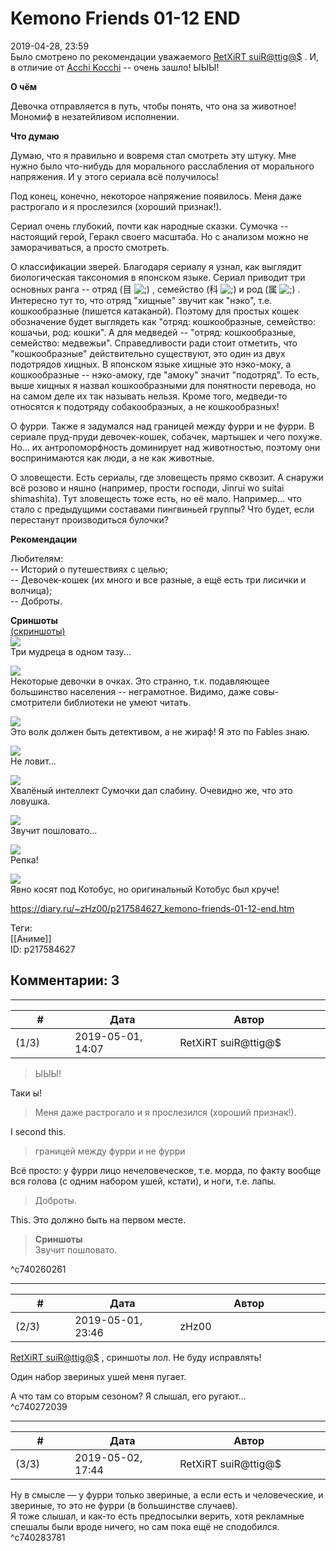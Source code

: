 Kemono Friends 01-12 END
========================

  
2019-04-28, 23:59  
 Было смотрено по рекомендации уважаемого  [RetXiRT suiR@ttig@$](http://Hellspawn.diary.ru "Fission Chips")  . И, в отличие от  [Acchi Kocchi](Acchi%20Kocchi%2001-13%20END)  -- очень зашло! ЫЫЫ!   
   
  **О чём**    
   
 Девочка отправляется в путь, чтобы понять, что она за животное! Мономиф в незатейливом исполнении.   
   
  **Что думаю**    
   
 Думаю, что я правильно и вовремя стал смотреть эту штуку. Мне нужно было что-нибудь для морального расслабления от морального напряжения. И у этого сериала всё получилось!   
   
 Под конец, конечно, некоторое напряжение появилось. Меня даже растрогало и я прослезился (хороший признак!).   
   
 Сериал очень глубокий, почти как народные сказки. Сумочка -- настоящий герой, Геракл своего масштаба. Но с анализом можно не заморачиваться, а просто смотреть.   
   
 О классификации зверей. Благодаря сериалу я узнал, как выглядит биологическая таксономия в японском языке. Сериал приводит три основных ранга -- отряд (目 ![;)](pics/1136.gif) , семейство (科 ![;)](pics/1136.gif) и род (属 ![;)](pics/1136.gif) . Интересно тут то, что отряд "хищные" звучит как "нэко", т.е. кошкообразные (пишется катаканой). Поэтому для простых кошек обозначение будет выглядеть как "отряд: кошкообразные, семейство: кошачьи, род: кошки". А для медведей -- "отряд: кошкообразные, семейство: медвежьи".  Справедливости ради стоит отметить, что "кошкообразные" действительно существуют, это один из двух подотрядов хищных. В японском языке хищные это нэко-моку, а кошкообразные -- нэко-амоку, где "амоку" значит "подотряд". То есть, выше хищных я назвал кошкообразными для понятности перевода, но на самом деле их так называть нельзя. Кроме того, медведи-то относятся к подотряду собакообразных, а не кошкообразных!    
   
 О фурри. Также я задумался над границей между фурри и не фурри. В сериале пруд-пруди девочек-кошек, собачек, мартышек и чего похуже. Но... их антропоморфность доминирует над животностью, поэтому они воспринимаются как люди, а не как животные.   
   
 О зловещести. Есть сериалы, где зловещесть прямо сквозит. А снаружи всё розово и няшно (например, прости господи, Jinrui wo suitai shimashita). Тут зловещесть тоже есть, но её мало. Например... что стало с предыдущими составами пингвиньей группы? Что будет, если перестанут производиться булочки?   
   
  **Рекомендации**    
   
 Любителям:   
 -- Историй о путешествиях с целью;   
 -- Девочек-кошек (их много и все разные, а ещё есть три лисички и волчица);   
 -- Доброты.   
   
  **Сриншоты**    
  [(скриншоты)](https://zHz00.diary.ru/p217584627.htm?index=1#linkmore217584627m1)       
  [![](pics/iIAmlAtl.jpg)](https://i.imgur.com/iIAmlAt.jpg)    
 Три мудреца в одном тазу...   
   
  [![](pics/ZWnCvk5l.jpg)](https://i.imgur.com/ZWnCvk5.jpg)    
 Некоторые девочки в очках. Это странно, т.к. подавляющее большинство населения -- неграмотное. Видимо, даже совы-смотрители библиотеки не умеют читать.   
   
  [![](pics/z6cC4dMl.jpg)](https://i.imgur.com/z6cC4dM.jpg)    
 Это волк должен быть детективом, а не жираф! Я это по Fables знаю.   
   
  [![](pics/0Dn4heyl.jpg)](https://i.imgur.com/0Dn4hey.jpg)    
 Не ловит...   
   
  [![](pics/PoadSAFl.jpg)](https://i.imgur.com/PoadSAF.jpg)    
 Хвалёный интеллект Сумочки дал слабину. Очевидно же, что это ловушка.   
   
  [![](pics/BdkIu2Cl.jpg)](https://i.imgur.com/BdkIu2C.jpg)    
 Звучит пошловато...   
   
  [![](pics/gKEOUjxl.jpg)](https://i.imgur.com/gKEOUjx.jpg)    
 Репка!   
   
  [![](pics/xaUQkJdl.jpg)](https://i.imgur.com/xaUQkJd.jpg)    
 Явно косят под Котобус, но оригинальный Котобус был круче!      
  
<https://diary.ru/~zHz00/p217584627_kemono-friends-01-12-end.htm>  
  
Теги:  
[[Аниме]]  
ID: p217584627  


Комментарии: 3
--------------

  


---



|         #         |              Дата              |                     Автор                     |           ID           |
| --- | --- | --- | --- |
| (1/3) | 2019-05-01, 14:07 | RetXiRT suiR@ttig@$ | c740260261 |

  
  
>   ЫЫЫ!  

 Таки ы!   
 
>   Меня даже растрогало и я прослезился (хороший признак!).  

 I second this.   
 
>   границей между фурри и не фурри  

 Всё просто: у фурри лицо нечеловеческое, т.е. морда, по факту вообще вся голова (с одним набором ушей, кстати), и ноги, т.е. лапы.   
 
>   Доброты.  

 This. Это должно быть на первом месте.   
 
>    **Сриншоты**    
>   Звучит пошловато.   

    
 ^c740260261

---



|         #         |              Дата              |                     Автор                     |           ID           |
| --- | --- | --- | --- |
| (2/3) | 2019-05-01, 23:46 | zHz00 | c740272039 |

  
  [RetXiRT suiR@ttig@$](http://Hellspawn.diary.ru "Fission Chips")  , сриншоты лол. Не буду исправлять!   
   
 Один набор звериных ушей меня пугает.   
   
 А что там со вторым сезоном? Я слышал, его ругают...   
 ^c740272039

---



|         #         |              Дата              |                     Автор                     |           ID           |
| --- | --- | --- | --- |
| (3/3) | 2019-05-02, 17:44 | RetXiRT suiR@ttig@$ | c740283781 |

  
  Ну в смысле — у фурри только звериные, а если есть и человеческие, и звериные, то это не фурри (в большинстве случаев).   
 Я тоже слышал, и как-то есть предпосылки верить, хотя рекламные спешалы были вроде ничего, но сам пока ещё не сподобился.    
 ^c740283781